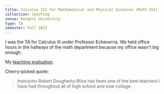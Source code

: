 ```yaml
---
title: Calculus III for Mathematical and Physical Sciences (Math 251)
collection: teaching
venue: Rutgers University
type: TA
semester: Fall 2022
---
```


I was the TA for Calculus III under Professor Echeverria. We held office hours
in the hallways of the math department because my office wasn't big enough.

My [teaching evaluation](/files/2022/fa/calc3/eval.pdf).

Cherry-picked quote:

> Instructor Robert Dougherty–Bliss has been one of the best teachers I have
had throughout all of high school and now college.
